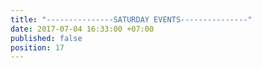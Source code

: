 ```yaml
---
title: "---------------SATURDAY EVENTS---------------"
date: 2017-07-04 16:33:00 +07:00
published: false
position: 17
---
```


